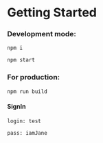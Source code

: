 # Getting Started 
### Development mode:
```
npm i
```
```
npm start
```
### For production:
```
npm run build
```
#### SignIn
```
login: test

pass: iamJane
```


